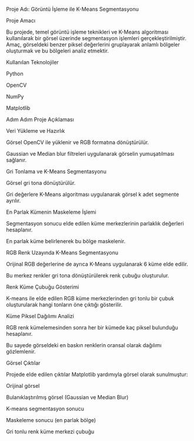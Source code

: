 Proje Adı: Görüntü İşleme ile K-Means Segmentasyonu

Proje Amacı

Bu projede, temel görüntü işleme teknikleri ve K-Means algoritması kullanılarak bir görsel üzerinde segmentasyon işlemleri gerçekleştirilmiştir. Amaç, görseldeki benzer piksel değerlerini gruplayarak anlamlı bölgeler oluşturmak ve bu bölgeleri analiz etmektir.

Kullanılan Teknolojiler

Python

OpenCV

NumPy

Matplotlib

Adım Adım Proje Açıklaması

Veri Yükleme ve Hazırlık

Görsel OpenCV ile yüklenir ve RGB formatına dönüştürülür.

Gaussian ve Median blur filtreleri uygulanarak görselin yumuşatılması sağlanır.

Gri Tonlama ve K-Means Segmentasyonu

Görsel gri tona dönüştürülür.

Gri değerlere K-Means algoritması uygulanarak görsel k adet segmente ayrılır.

En Parlak Kümenin Maskeleme İşlemi

Segmentasyon sonucu elde edilen küme merkezlerinin parlaklık değerleri hesaplanır.

En parlak küme belirlenerek bu bölge maskelenir.

RGB Renk Uzayında K-Means Segmentasyonu

Orijinal RGB değerlerine de ayrıca K-Means uygulanarak 6 küme elde edilir.

Bu merkez renkler gri tona dönüştürülerek renk çubuğu oluşturulur.

Renk Küme Çubuğu Gösterimi

K-means ile elde edilen RGB küme merkezlerinden gri tonlu bir çubuk oluşturularak hangi tonların öne çıktığı gösterilir.

Küme Piksel Dağılımı Analizi

RGB renk kümelemesinden sonra her bir kümede kaç piksel bulunduğu hesaplanır.

Bu sayede görseldeki en baskın renklerin oransal olarak dağılımı gözlemlenir.

Görsel Çıktılar

Projede elde edilen çıktılar Matplotlib yardımıyla görsel olarak sunulmuştur:

Orijinal görsel

Bulanıklaştırılmış görsel (Gaussian ve Median Blur)

K-means segmentasyon sonucu

Maskeleme sonucu (en parlak bölge)

Gri tonlu renk küme merkezi çubuğu

